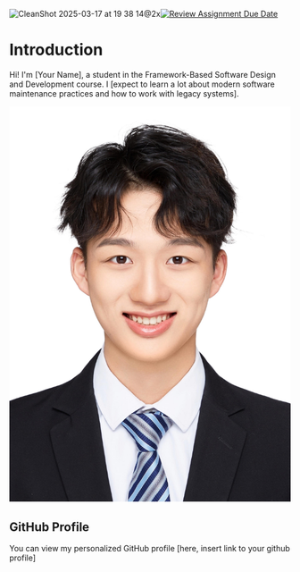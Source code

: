 ![CleanShot 2025-03-17 at 19 38 14@2x](https://github.com/user-attachments/assets/e7c53228-9267-4fdc-88e9-554f9eb3b4f8)[![Review Assignment Due Date](https://classroom.github.com/assets/deadline-readme-button-22041afd0340ce965d47ae6ef1cefeee28c7c493a6346c4f15d667ab976d596c.svg)](https://classroom.github.com/a/0MOLbOcH)
# Introduction
Hi! I'm [Your Name], a student in the Framework-Based Software Design and Development course. 
I [expect to learn a lot about modern software maintenance practices and how to work with legacy systems].

![My Image](https://github.com/Framework-Based-Software/icebreaking-HLHHYB/blob/profile-upload/1%E5%AF%B8%E7%AC%91.JPG)  <!-- Link to the uploaded image -->

## GitHub Profile

You can view my personalized GitHub profile [here, insert link to your github profile]

